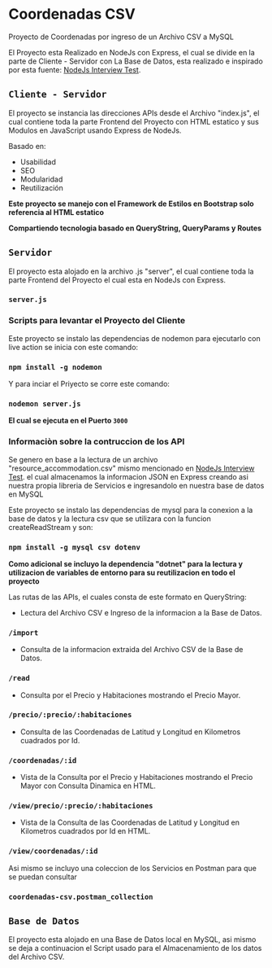 # Coordenadas CSV
Proyecto de Coordenadas por ingreso de un Archivo CSV a MySQL

El Proyecto esta Realizado en NodeJs con Express, el cual se divide en la parte de Cliente - Servidor con La Base de Datos, esta realizado e inspirado por esta fuente: [NodeJs Interview Test](https://api.predic8.de/shop/docs).

## `Cliente - Servidor`

El proyecto se instancia las direcciones APIs desde el Archivo "index.js", el cual contiene toda la parte Frontend del Proyecto con HTML estatico y sus Modulos en JavaScript usando Express de NodeJs.

Basado en:

* Usabilidad
* SEO
* Modularidad
* Reutilización

**Este proyecto se manejo con el Framework de Estilos en Bootstrap solo referencia al HTML estatico**

**Compartiendo tecnologia basado en QueryString, QueryParams y Routes**

## `Servidor`

El proyecto esta alojado en la archivo .js "server", el cual contiene toda la parte Frontend del Proyecto el cual esta en NodeJs con Express.

### `server.js`

### Scripts para levantar el Proyecto del Cliente

Este proyecto se instalo las dependencias de nodemon para ejecutarlo con live action se inicia con este comando:

### `npm install -g nodemon`

Y para inciar el Priyecto se corre este comando:

### `nodemon server.js`

**El cual se ejecuta en el Puerto `3000`**

### Informaciòn sobre la contruccion de los API

Se genero en base a la lectura de un archivo "resource_accommodation.csv" mismo mencionado en [NodeJs Interview Test](https://api.predic8.de/shop/docs). el cual almacenamos la informacion JSON en Express creando asi nuestra propia libreria de Servicios e ingresandolo en nuestra base de datos en MySQL

Este proyecto se instalo las dependencias de mysql para la conexion a la base de datos y la lectura csv que se utilizara con la funcion createReadStream y son:

### `npm install -g mysql csv dotenv`

**Como adicional se incluyo la dependencia "dotnet" para la lectura y utilizacion de variables de entorno para su reutilizacion en todo el proyecto**

Las rutas de las APIs, el cuales consta de este formato en QueryString:

- Lectura del Archivo CSV e Ingreso de la informacion a la Base de Datos.
### `/import`

- Consulta de la informacion extraida del Archivo CSV de la Base de Datos.
### `/read`

- Consulta por el Precio y Habitaciones mostrando el Precio Mayor.
### `/precio/:precio/:habitaciones`

- Consulta de las Coordenadas de Latitud y Longitud en Kilometros cuadrados por Id.
### `/coordenadas/:id`

- Vista de la Consulta por el Precio y Habitaciones mostrando el Precio Mayor con Consulta Dinamica en HTML.
### `/view/precio/:precio/:habitaciones`

- Vista de la Consulta de las Coordenadas de Latitud y Longitud en Kilometros cuadrados por Id en HTML.
### `/view/coordenadas/:id`

Asi mismo se incluyo una coleccion de los Servicios en Postman para que se puedan consultar

### `coordenadas-csv.postman_collection`

## `Base de Datos`

El proyecto esta alojado en una Base de Datos local en MySQL, asi mismo se deja a continuacion el Script usado para el Almacenamiento de los datos del Archivo CSV.

